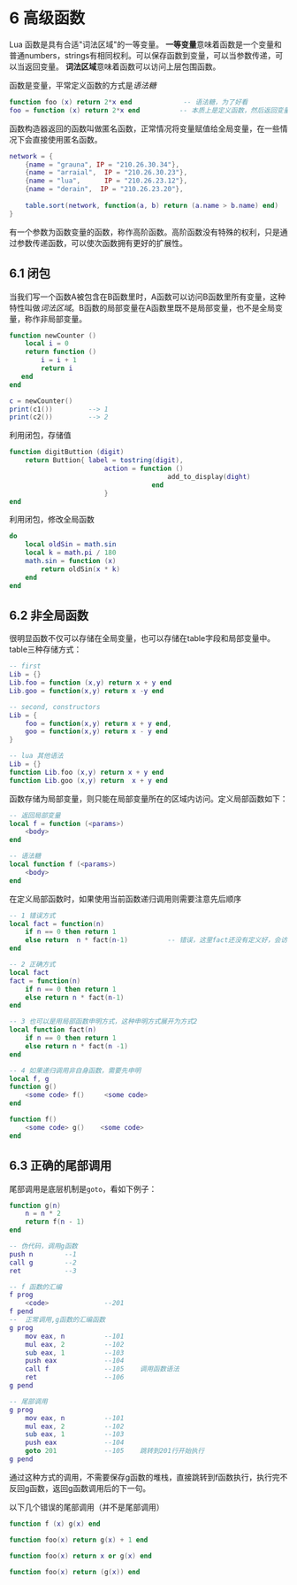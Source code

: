 # 6 高级函数
Lua 函数是具有合适"词法区域"的一等变量。
**一等变量**意味着函数是一个变量和普通numbers，strings有相同权利。可以保存函数到变量，可以当参数传递，可以当返回变量。
**词法区域**意味着函数可以访问上层包围函数。

函数是变量，平常定义函数的方式是*语法糖*
```lua
function foo (x) return 2*x end             -- 语法糖，为了好看
foo = function (x) return 2*x end          -- 本质上是定义函数，然后返回变量，可以将function (x) body end  看做是函数构造器
```
函数构造器返回的函数叫做匿名函数，正常情况将变量赋值给全局变量，在一些情况下会直接使用匿名函数。
```lua
network = {
    {name = "grauna", IP = "210.26.30.34"},
    {name = "arraial",  IP = "210.26.30.23"},
    {name = "lua",      IP = "210.26.23.12"},
    {name = "derain",  IP = "210.26.23.20"},
    
    table.sort(network, function(a, b) return (a.name > b.name) end)
}
```

有一个参数为函数变量的函数，称作高阶函数。高阶函数没有特殊的权利，只是通过参数传递函数，可以使次函数拥有更好的扩展性。

## 6.1 闭包
当我们写一个函数A被包含在B函数里时，A函数可以访问B函数里所有变量，这种特性叫做*词法区域*。B函数的局部变量在A函数里既不是局部变量，也不是全局变量，称作非局部变量。
```lua
function newCounter ()
    local i = 0
    return function ()
        i = i + 1
        return i
   end
end

c = newCounter()
print(c1())         --> 1
print(c2())         --> 2
```
利用闭包，存储值
```lua
function digitButtion (digit)
    return Buttion{ label = tostring(digit),
                        action = function ()
                                        add_to_display(dight)
                                    end
                        }
end
```

利用闭包，修改全局函数
```lua
do
    local oldSin = math.sin
    local k = math.pi / 180
    math.sin = function (x)
        return oldSin(x * k)
    end
end
```

## 6.2 非全局函数
很明显函数不仅可以存储在全局变量，也可以存储在table字段和局部变量中。
table三种存储方式：
```lua
-- first
Lib = {}
Lib.foo = function (x,y) return x + y end
Lib.goo = function(x,y) return x -y end

-- second, constructors
Lib = {
    foo = function(x,y) return x + y end,
    goo = function(x,y) return x - y end
}

-- lua 其他语法
Lib = {}
function Lib.foo (x,y) return x + y end
function Lib.goo (x,y) return  x + y end
```

函数存储为局部变量，则只能在局部变量所在的区域内访问。定义局部函数如下：
```lua
-- 返回局部变量
local f = function (<params>)
    <body>
end

-- 语法糖
local function f (<params>)
    <body>
end
```

在定义局部函数时，如果使用当前函数递归调用则需要注意先后顺序
```lua
-- 1 错误方式
local fact = function(n)
    if n == 0 then return 1
    else return  n * fact(n-1)          -- 错误，这里fact还没有定义好，会访问全局fact
end

-- 2 正确方式
local fact
fact = function(n)
    if n == 0 then return 1
    else return n * fact(n-1)
end

-- 3 也可以是用局部函数申明方式，这种申明方式展开为方式2
local function fact(n)
    if n == 0 then return 1
    else return n * fact(n -1)
end

-- 4 如果递归调用非自身函数，需要先申明
local f, g
function g()
    <some code> f()     <some code>
end

function f()
    <some code> g()    <some code>
end
```

## 6.3 正确的尾部调用
尾部调用是底层机制是`goto`，看如下例子：
```lua
function g(n)
    n = n * 2
    return f(n - 1)
end

-- 伪代码，调用g函数
push n        --1
call g        --2
ret           --3

-- f 函数的汇编
f prog
    <code>              --201
f pend
--  正常调用,g函数的汇编函数
g prog
    mov eax, n          --101
    mul eax, 2          --102
    sub eax, 1          --103
    push eax            --104
    call f              --105    调用函数语法
    ret                 --106
g pend

-- 尾部调用
g prog
    mov eax, n          --101
    mul eax, 2          --102
    sub eax, 1          --103
    push eax            --104
    goto 201            --105    跳转到201行开始执行
g pend
```
通过这种方式的调用，不需要保存g函数的堆栈，直接跳转到f函数执行，执行完不反回g函数，返回g函数调用后的下一句。

以下几个错误的尾部调用（并不是尾部调用）
```lua
function f (x) g(x) end

function foo(x) return g(x) + 1 end

function foo(x) return x or g(x) end

function foo(x) return (g(x)) end
```
